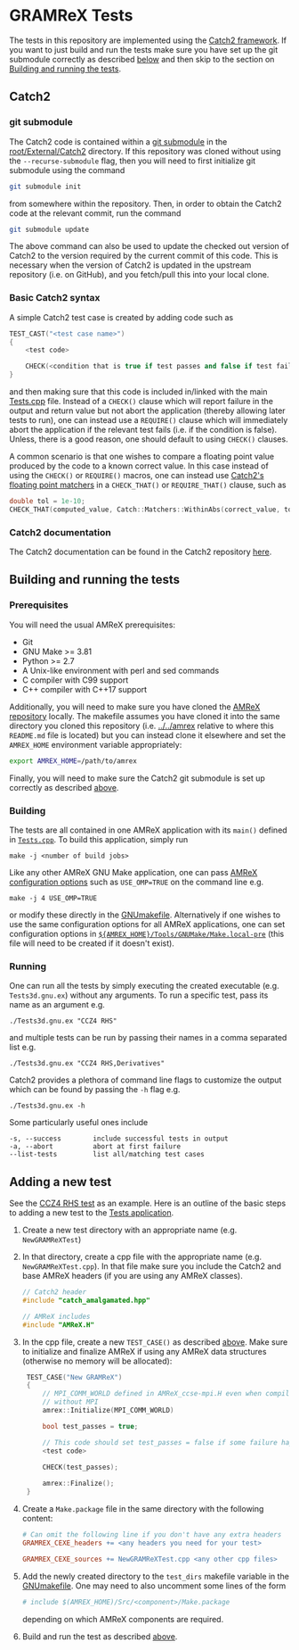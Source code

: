 # GRAMReX Tests

The tests in this repository are implemented using the [Catch2
framework](https://github.com/catchorg/Catch2). If you want to just build and
run the tests make sure you have set up the git submodule correctly as described 
[below](#git-submodule) and then skip to the section on [Building and running
the tests](#building-and-running-the-tests).

## Catch2

### git submodule

The Catch2 code is contained within a [git
submodule](https://git-scm.com/book/en/v2/Git-Tools-Submodules) in the
[root/External/Catch2](../External/Catch2/) directory. If this repository was
cloned without using the `--recurse-submodule` flag, then you will need to first
initialize git submodule using the command

```bash
git submodule init
```

from somewhere within the repository. Then, in order to obtain the Catch2 code
at the relevant commit, run the command

```bash
git submodule update
```

The above command can also be used to update the checked out version of Catch2
to the version required by the current commit of this code. This is necessary
when the version of Catch2 is updated in the upstream repository (i.e. on
GitHub), and you fetch/pull this into your local clone.

### Basic Catch2 syntax

A simple Catch2 test case is created by adding code such as

```cpp
TEST_CAST("<test case name>")
{
    <test code>

    CHECK(<condition that is true if test passes and false if test fail>);    
}
```

and then making sure that this code is included in/linked with the main
[Tests.cpp](Tests.cpp) file.  Instead of a `CHECK()` clause which will report
failure in the output and return value but not abort the application (thereby
allowing later tests to run), one can instead use a `REQUIRE()` clause which
will immediately abort the application if the relevant test fails (i.e. if the
condition is false). Unless, there is a good reason, one should default to using
`CHECK()` clauses.

A common scenario is that one wishes to compare a floating point value produced
by the code to a known correct value. In this case instead of using the
`CHECK()` or `REQUIRE()` macros, one can instead use [Catch2's floating point
matchers](https://github.com/catchorg/Catch2/blob/v3.3.2/docs/comparing-floating-point-numbers.md)
in a `CHECK_THAT()` or `REQUIRE_THAT()` clause, such as

```cpp
double tol = 1e-10;
CHECK_THAT(computed_value, Catch::Matchers::WithinAbs(correct_value, tol));
```

### Catch2 documentation

The Catch2 documentation can be found in the Catch2 repository
[here](https://github.com/catchorg/Catch2/blob/v3.3.2/docs/Readme.md).

## Building and running the tests

### Prerequisites

You will need the usual AMReX prerequisites:

* Git
* GNU Make >= 3.81
* Python >= 2.7
* A Unix-like environment with perl and sed commands
* C compiler with C99 support
* C++ compiler with C++17 support

Additionally, you will need to make sure you have cloned the [AMReX
repository](https://github.com/AMReX-Codes/amrex) locally. The makefile assumes
you have cloned it into the same directory you cloned this repository (i.e.
[../../amrex](../../amrex/) relative to where this `README.md` file is located)
but you can instead clone it elsewhere and set the `AMREX_HOME` environment
variable appropriately:
```bash 
export AMREX_HOME=/path/to/amrex
```

Finally, you will need to make sure the Catch2 git submodule is set up correctly
as described [above](#git-submodule).

### Building

The tests are all contained in one AMReX application with its `main()` defined
in [`Tests.cpp`](./Tests.cpp). To build this application, simply run
```
make -j <number of build jobs>
```
Like any other AMReX GNU Make application, one can pass [AMReX configuration
options](https://amrex-codes.github.io/amrex/docs_html/BuildingAMReX.html#id1)
such as `USE_OMP=TRUE` on the command line e.g.
```
make -j 4 USE_OMP=TRUE
```
or modify these directly in the [GNUmakefile](./GNUmakefile). Alternatively if
one wishes to use the same configuration options for all AMReX
applications, one can set configuration options in
[`${AMREX_HOME}/Tools/GNUMake/Make.local-pre`](../../amrex/Tools/GNUMake/Make.local-pre)
(this file will need to be created if it doesn't exist).

### Running

One can run all the tests by simply executing the created executable (e.g.
`Tests3d.gnu.ex`) without any arguments. To run a specific test, pass its name
as an argument e.g.
```
./Tests3d.gnu.ex "CCZ4 RHS"
```
and multiple tests can be run by passing their names in a comma separated list
e.g.
```
./Tests3d.gnu.ex "CCZ4 RHS,Derivatives"
```

Catch2 provides a plethora of command line flags to customize the output which
can be found by passing the `-h` flag e.g.
```
./Tests3d.gnu.ex -h
```
Some particularly useful ones include
```
-s, --success        include successful tests in output
-a, --abort          abort at first failure
--list-tests         list all/matching test cases                                          
```


## Adding a new test

See the [CCZ4 RHS test](./CCZ4RHSTest/) as an example. Here is an outline of the
basic steps to adding a new test to the [Tests application](./Tests.cpp).

1. Create a new test directory with an appropriate name (e.g. `NewGRAMReXTest`)
2. In that directory, create a cpp file with the appropriate name (e.g.
   `NewGRAMReXTest.cpp`). In that file make sure you include the Catch2
   and base AMReX headers (if you are using any AMReX classes).
   ```cpp
   // Catch2 header
   #include "catch_amalgamated.hpp"
   
   // AMReX includes
   #include "AMReX.H"
   ```
3. In the cpp file, create a new `TEST_CASE()` as described
   [above](#basic-catch2-syntax). Make sure to initialize and finalize AMReX if
   using any AMReX data structures (otherwise no memory will be allocated):
   ```cpp
    TEST_CASE("New GRAMReX")
    {
        // MPI_COMM_WORLD defined in AMReX_ccse-mpi.H even when compiling 
        // without MPI
        amrex::Initialize(MPI_COMM_WORLD)

        bool test_passes = true;

        // This code should set test_passes = false if some failure happens
        <test code>

        CHECK(test_passes);
        
        amrex::Finalize();
    }
    ```

4. Create a `Make.package` file in the same directory with the following
   content: 
   ```makefile
   # Can omit the following line if you don't have any extra headers 
   GRAMREX_CEXE_headers += <any headers you need for your test>

   GRAMREX_CEXE_sources += NewGRAMReXTest.cpp <any other cpp files>
   ```

5. Add the newly created directory to the `test_dirs` makefile variable in the
   [GNUmakefile](./GNUmakefile). One may need to also uncomment some lines of
   the form
   ```makefile
   # include $(AMREX_HOME)/Src/<component>/Make.package
   ```
   depending on which AMReX components are required.

6. Build and run the test as described [above](#building-and-running-the-tests).